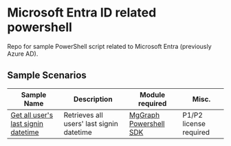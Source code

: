 # Microsoft Entra ID related powershell

Repo for sample PowerShell script related to Microsoft Entra (previously Azure AD).

## Sample Scenarios
| Sample Name | Description | Module required | Misc. |
|---|---|---|---|
| [Get all user's last signin datetime](all-user-last-sign-in.ps1) | Retrieves all users' last signin datetime | [MgGraph Powershell SDK](https://learn.microsoft.com/en-us/powershell/microsoftgraph/overview?view=graph-powershell-1.0) | P1/P2 license required |


